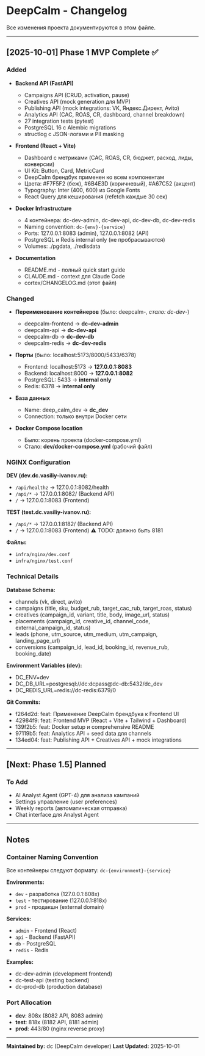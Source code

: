 # DeepCalm - Changelog

Все изменения проекта документируются в этом файле.

---

## [2025-10-01] Phase 1 MVP Complete ✅

### Added
- **Backend API (FastAPI)**
  - Campaigns API (CRUD, activation, pause)
  - Creatives API (mock generation для MVP)
  - Publishing API (mock integrations: VK, Яндекс.Директ, Avito)
  - Analytics API (CAC, ROAS, CR, dashboard, channel breakdown)
  - 27 integration tests (pytest)
  - PostgreSQL 16 с Alembic migrations
  - structlog с JSON-логами и PII masking

- **Frontend (React + Vite)**
  - Dashboard с метриками (CAC, ROAS, CR, бюджет, расход, лиды, конверсии)
  - UI Kit: Button, Card, MetricCard
  - DeepCalm брендбук применен ко всем компонентам
  - Цвета: #F7F5F2 (беж), #6B4E3D (коричневый), #A67C52 (акцент)
  - Typography: Inter (400, 600) из Google Fonts
  - React Query для кеширования (refetch каждые 30 сек)

- **Docker Infrastructure**
  - 4 контейнера: dc-dev-admin, dc-dev-api, dc-dev-db, dc-dev-redis
  - Naming convention: `dc-{env}-{service}`
  - Ports: 127.0.0.1:8083 (admin), 127.0.0.1:8082 (API)
  - PostgreSQL и Redis internal only (не пробрасываются)
  - Volumes: ./pgdata, ./redisdata

- **Documentation**
  - README.md - полный quick start guide
  - CLAUDE.md - context для Claude Code
  - cortex/CHANGELOG.md (этот файл)

### Changed
- **Переименование контейнеров** (было: deepcalm-*, стало: dc-dev-*)
  - deepcalm-frontend → **dc-dev-admin**
  - deepcalm-api → **dc-dev-api**
  - deepcalm-db → **dc-dev-db**
  - deepcalm-redis → **dc-dev-redis**

- **Порты** (было: localhost:5173/8000/5433/6378)
  - Frontend: localhost:5173 → **127.0.0.1:8083**
  - Backend: localhost:8000 → **127.0.0.1:8082**
  - PostgreSQL: 5433 → **internal only**
  - Redis: 6378 → **internal only**

- **База данных**
  - Name: deep_calm_dev → **dc_dev**
  - Connection: только внутри Docker сети

- **Docker Compose location**
  - Было: корень проекта (docker-compose.yml)
  - Стало: **dev/docker-compose.yml** (рабочий файл)

### NGINX Configuration

**DEV (dev.dc.vasiliy-ivanov.ru):**
- `/api/healthz` → 127.0.0.1:8082/health
- `/api/*` → 127.0.0.1:8082/ (Backend API)
- `/` → 127.0.0.1:8083 (Frontend)

**TEST (test.dc.vasiliy-ivanov.ru):**
- `/api/*` → 127.0.0.1:8182/ (Backend API)
- `/` → 127.0.0.1:8083 (Frontend) ⚠️ TODO: должно быть 8181

**Файлы:**
- `infra/nginx/dev.conf`
- `infra/nginx/test.conf`

### Technical Details

**Database Schema:**
- channels (vk, direct, avito)
- campaigns (title, sku, budget_rub, target_cac_rub, target_roas, status)
- creatives (campaign_id, variant, title, body, image_url, status)
- placements (campaign_id, creative_id, channel_code, external_campaign_id, status)
- leads (phone, utm_source, utm_medium, utm_campaign, landing_page_url)
- conversions (campaign_id, lead_id, booking_id, revenue_rub, booking_date)

**Environment Variables (dev):**
- DC_ENV=dev
- DC_DB_URL=postgresql://dc:dcpass@dc-db:5432/dc_dev
- DC_REDIS_URL=redis://dc-redis:6379/0

**Git Commits:**
- f264d2d: feat: Применение DeepCalm брендбука к Frontend UI
- 42984f9: feat: Frontend MVP (React + Vite + Tailwind + Dashboard)
- 139f2b5: feat: Docker setup и comprehensive README
- 97119b5: feat: Analytics API + seed data для channels
- 134ed04: feat: Publishing API + Creatives API + mock integrations

---

## [Next: Phase 1.5] Planned

### To Add
- AI Analyst Agent (GPT-4) для анализа кампаний
- Settings управление (user preferences)
- Weekly reports (автоматическая отправка)
- Chat interface для Analyst Agent

---

## Notes

### Container Naming Convention
Все контейнеры следуют формату: `dc-{environment}-{service}`

**Environments:**
- `dev` - разработка (127.0.0.1:808x)
- `test` - тестирование (127.0.0.1:818x)
- `prod` - продакшн (external domain)

**Services:**
- `admin` - Frontend (React)
- `api` - Backend (FastAPI)
- `db` - PostgreSQL
- `redis` - Redis

**Examples:**
- dc-dev-admin (development frontend)
- dc-test-api (testing backend)
- dc-prod-db (production database)

### Port Allocation
- **dev**: 808x (8082 API, 8083 admin)
- **test**: 818x (8182 API, 8181 admin)
- **prod**: 443/80 (nginx reverse proxy)

---

**Maintained by:** dc (DeepCalm developer)
**Last Updated:** 2025-10-01
